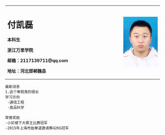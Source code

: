   <table border="0">
  <tr>
    <td width="75%">
      <h1>付凯磊</h1>
      <p><b>本科生</b></p>
      <p><b>浙江万里学院</b></p>
      <p><b>邮箱：2117139711@qq.com</b></p>
      <p><b>地址：河北邯郸魏县</b></p>
    </td>
    <td width="25%">
      <img src="zhaopian.jpg" width="100%">       
    </td>
  </tr>
</table>

    最新消息
    1.这个寒假真的很长
    学习方向
     -通信工程
     -食品科学
 
    荣誉奖励
    -小区楼下大胃王比赛冠军
    -2015年上海市跆拳道邀请赛42KG冠军
